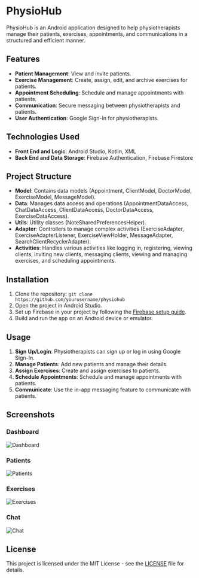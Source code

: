 # PhysioHub

PhysioHub is an Android application designed to help physiotherapists manage their patients, exercises, appointments, and communications in a structured and efficient manner.

## Features

- **Patient Management**: View and invite patients.
- **Exercise Management**: Create, assign, edit, and archive exercises for patients.
- **Appointment Scheduling**: Schedule and manage appointments with patients.
- **Communication**: Secure messaging between physiotherapists and patients.
- **User Authentication**: Google Sign-In for physiotherapists.

## Technologies Used

- **Front End and Logic**: Android Studio, Kotlin, XML
- **Back End and Data Storage**: Firebase Authentication, Firebase Firestore

## Project Structure

- **Model**: Contains data models (Appointment, ClientModel, DoctorModel, ExerciseModel, MessageModel).
- **Data**: Manages data access and operations (AppointmentDataAccess, ChatDataAccess, ClientDataAccess, DoctorDataAccess, ExerciseDataAccess).
- **Utils**: Utility classes (NoteSharedPreferencesHelper).
- **Adapter**: Controllers to manage complex activities (ExerciseAdapter, ExerciseAdapterListener, ExerciseViewHolder, MessageAdapter, SearchClientRecyclerAdapter).
- **Activities**: Handles various activities like logging in, registering, viewing clients, inviting new clients, messaging clients, viewing and managing exercises, and scheduling appointments.

## Installation

1. Clone the repository: `git clone https://github.com/yourusername/physiohub`
2. Open the project in Android Studio.
3. Set up Firebase in your project by following the [Firebase setup guide](https://firebase.google.com/docs/android/setup).
4. Build and run the app on an Android device or emulator.

## Usage

1. **Sign Up/Login**: Physiotherapists can sign up or log in using Google Sign-In.
2. **Manage Patients**: Add new patients and manage their details.
3. **Assign Exercises**: Create and assign exercises to patients.
4. **Schedule Appointments**: Schedule and manage appointments with patients.
5. **Communicate**: Use the in-app messaging feature to communicate with patients.

## Screenshots

### Dashboard
![Dashboard](./images/dashboard.png)

### Patients
![Patients](./images/patients.png)

### Exercises
![Exercises](./images/exercises.png)

### Chat
![Chat](./images/chat.png)

## License

This project is licensed under the MIT License - see the [LICENSE](LICENSE) file for details.
